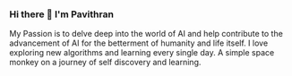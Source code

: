 ### Hi there 👋 I'm Pavithran

My Passion is to delve deep into the world of AI and help contribute to the advancement of AI for the betterment of humanity and life itself. I love exploring new algorithms and learning every single day. A simple space monkey on a journey of self discovery and learning.


